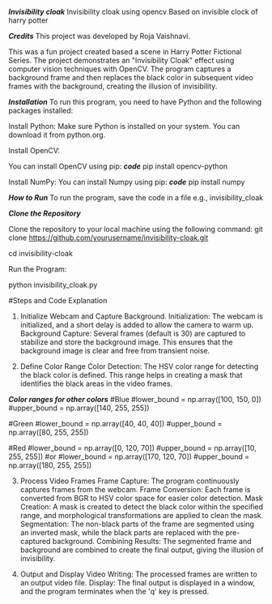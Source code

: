 ***Invisibility cloak***
 Invisibility cloak using opencv  Based on invisible clock of harry potter

***Credits***
This project was developed by Roja Vaishnavi.

This was a fun project created based a scene in Harry Potter Fictional Series.
The project demonstrates an "Invisibility Cloak" effect using computer vision techniques with OpenCV. The program captures a background frame and then replaces the black color in subsequent video frames with the background, creating the illusion of invisibility.

***Installation***
To run this program, you need to have Python and the following packages installed:

Install Python: Make sure Python is installed on your system. You can download it from python.org.

Install OpenCV:

You can install OpenCV using pip:
***code***
pip install opencv-python

Install NumPy:
You can install Numpy using pip:
***code***
pip install numpy


***How to Run***
To run the program, save the code in a file e.g., invisibility_cloak

***Clone the Repository***

Clone the repository to your local machine using the following command:
git clone https://github.com/yourusername/invisibility-cloak.git

cd invisibility-cloak

Run the Program:

python invisibility_cloak.py

#Steps and Code Explanation

1. Initialize Webcam and Capture Background.
Initialization: The webcam is initialized, and a short delay is added to allow the camera to warm up.
Background Capture: Several frames (default is 30) are captured to stabilize and store the background image. This ensures that the background image is clear and free from transient noise.

2. Define Color Range
Color Detection: The HSV color range for detecting the black color is defined. This range helps in creating a mask that identifies the black areas in the video frames.

***Color ranges for other colors***
#Blue
#lower_bound = np.array([100, 150, 0])
#upper_bound = np.array([140, 255, 255])

#Green
#lower_bound = np.array([40, 40, 40])
#upper_bound = np.array([80, 255, 255])

#Red
#lower_bound = np.array([0, 120, 70])
#upper_bound = np.array([10, 255, 255])
#or
#lower_bound = np.array([170, 120, 70])
#upper_bound = np.array([180, 255, 255])


3. Process Video Frames
Frame Capture: The program continuously captures frames from the webcam.
Frame Conversion: Each frame is converted from BGR to HSV color space for easier color detection.
Mask Creation: A mask is created to detect the black color within the specified range, and morphological transformations are applied to clean the mask.
Segmentation: The non-black parts of the frame are segmented using an inverted mask, while the black parts are replaced with the pre-captured background.
Combining Results: The segmented frame and background are combined to create the final output, giving the illusion of invisibility.

4. Output and Display
Video Writing: The processed frames are written to an output video file.
Display: The final output is displayed in a window, and the program terminates when the 'q' key is pressed.




